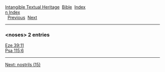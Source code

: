 [Intangible Textual Heritage](../../index)  [Bible](../index) 
[Index](index)   
[n Index](_n_)  
  [Previous](c07892)  [Next](c07894) 

------------------------------------------------------------------------

### &lt;noses&gt; 2 entries

[Eze 39:11](../kjv/eze039.htm#011)  
[Psa 115:6](../kjv/psa115.htm#006)  

------------------------------------------------------------------------

[Next: nostrils (15)](c07894)
